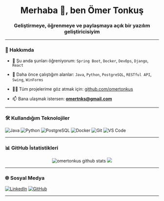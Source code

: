 <h1 align="center">Merhaba 👋, ben Ömer Tonkuş</h1>
<h3 align="center">Geliştirmeye, öğrenmeye ve paylaşmaya açık bir yazılım geliştiricisiyim</h3>

---

### 🚀 Hakkımda

- 🌱 Şu anda şunları öğreniyorum: `Spring Boot`, `Docker`, `DevOps`, `Django`, `React`

- 💼 Daha önce çalıştığım alanlar: `Java`, `Python`, `PostgreSQL`, `RESTful API`, `Swing`, `WinForms`

- 👨‍💻 Tüm projelerime göz atmak için: [github.com/omertonkus](https://github.com/omertonkus)

- 📫 Bana ulaşmak istersen: **omertnks@gmail.com**

---

### 🛠️ Kullandığım Teknolojiler

![Java](https://img.shields.io/badge/-Java-333333?style=flat&logo=java)
![Python](https://img.shields.io/badge/-Python-333333?style=flat&logo=python)
![PostgreSQL](https://img.shields.io/badge/-PostgreSQL-333333?style=flat&logo=postgresql)
![Docker](https://img.shields.io/badge/-Docker-333333?style=flat&logo=docker)
![Git](https://img.shields.io/badge/-Git-333333?style=flat&logo=git)
![VS Code](https://img.shields.io/badge/-VS%20Code-333333?style=flat&logo=visual-studio-code)

---

### 📊 GitHub İstatistikleri

<p align="center">
  <img src="https://github-readme-stats.vercel.app/api?username=omertonkus&show_icons=true&theme=tokyonight" alt="omertonkus github stats" />
  <img src="https://github-readme-streak-stats.herokuapp.com/?user=omertonkus&theme=tokyonight" />
</p>

---

### 🌐 Sosyal Medya

[![LinkedIn](https://img.shields.io/badge/-LinkedIn-0077B5?style=flat&logo=linkedin)](https://linkedin.com/in/omertonkus)
[![GitHub](https://img.shields.io/badge/-GitHub-181717?style=flat&logo=github)](https://github.com/omertonkus)

---

<!-- Bu yazı tipi ve görseller özelleştirilebilir -->

